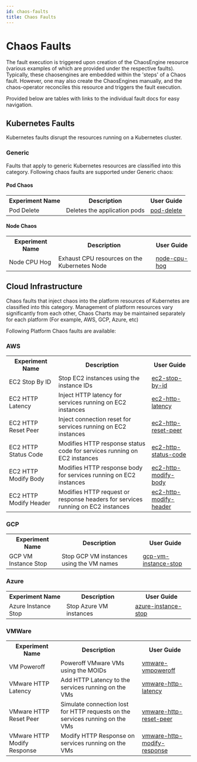 ```yaml
---
id: chaos-faults
title: Chaos Faults
---
```

# Chaos Faults

The fault execution is triggered upon creation of the ChaosEngine resource (various examples of which are provided under the respective faults). Typically, these chaosengines are embedded within the 'steps' of a Chaos fault. However, one may also create the ChaosEngines manually, and the chaos-operator reconciles this resource and triggers the fault execution.

Provided below are tables with links to the individual fault docs for easy navigation.

## Kubernetes Faults

Kubernetes faults disrupt the resources running on a Kubernetes cluster.
<!-- They can be categorized into <code>Generic</code>, <code>Kafka</code>, <code>Cassandra</code> faults. -->

### Generic

Faults that apply to generic Kubernetes resources are classified into this category. Following chaos faults are supported under Generic chaos:

#### Pod Chaos

<table>
  <tr>
    <th>Experiment Name</th>
    <th>Description</th>
    <th>User Guide</th>
  </tr>
  <tr>
    <td>Pod Delete</td>
    <td>Deletes the application pods </td>
    <td><a href="/docs/chaos-engineering/chaos-faults/kubernetes/pod/pod-delete">pod-delete</a></td>
  </tr>
</table>

#### Node Chaos

<table>
  <tr>
    <th>Experiment Name</th>
    <th>Description</th>
    <th>User Guide</th>
  </tr>
  <tr>
    <td>Node CPU Hog</td>
    <td>Exhaust CPU resources on the Kubernetes Node</td>
    <td><a href="/docs/chaos-engineering/chaos-faults/kubernetes/node/node-cpu-hog">node-cpu-hog</a></td>
  </tr>
</table>

## Cloud Infrastructure

Chaos faults that inject chaos into the platform resources of Kubernetes are classified into this category. Management of platform resources vary significantly from each other, Chaos Charts may be maintained separately for each platform (For example, AWS, GCP, Azure, etc)

Following Platform Chaos faults are available:

### AWS

<table>
  <tr>
    <th>Experiment Name</th>
    <th>Description</th>
    <th>User Guide</th>
  </tr>
  <tr>
    <td>EC2 Stop By ID</td>
    <td>Stop EC2 instances using the instance IDs</td>
    <td><a href="/docs/chaos-engineering/chaos-faults/aws/ec2-stop-by-id">ec2-stop-by-id</a></td>
  </tr>
  <tr>
    <td>EC2 HTTP Latency</td>
    <td>Inject HTTP latency for services running on EC2 instances</td>
    <td><a href="/docs/chaos-engineering/chaos-faults/aws/ec2-http-latency">ec2-http-latency</a></td>
  </tr>
  <tr>
    <td>EC2 HTTP Reset Peer</td>
    <td>Inject connection reset for services running  on EC2 instances</td>
    <td><a href="/docs/chaos-engineering/chaos-faults/aws/ec2-http-reset-peer">ec2-http-reset-peer</a></td>
  </tr>
  <tr>
    <td>EC2 HTTP Status Code</td>
    <td>Modifies HTTP response status code for services running on EC2 instances</td>
    <td><a href="/docs/chaos-engineering/chaos-faults/aws/ec2-http-status-code">ec2-http-status-code</a></td>
  </tr>
  <tr>
    <td>EC2 HTTP Modify Body</td>
    <td>Modifies HTTP response body for services running on EC2 instances</td>
    <td><a href="/docs/chaos-engineering/chaos-faults/aws/ec2-http-modify-body">ec2-http-modify-body</a></td>
  </tr>
  <tr>
    <td>EC2 HTTP Modify Header</td>
    <td>Modifies HTTP request or response headers for services running  on EC2 instances</td>
    <td><a href="/docs/chaos-engineering/chaos-faults/aws/ec2-http-modify-header">ec2-http-modify-header</a></td>
  </tr>
</table>

### GCP

<table>
  <tr>
    <th>Experiment Name</th>
    <th>Description</th>
    <th>User Guide</th>
  </tr>
  <tr>
    <td>GCP VM Instance Stop</td>
    <td>Stop GCP VM instances using the VM names</td>
    <td><a href="/docs/chaos-engineering/chaos-faults/gcp/gcp-vm-instance-stop">gcp-vm-instance-stop</a></td>
  </tr>
</table>

### Azure

<table>
  <tr>
    <th>Experiment Name</th>
    <th>Description</th>
    <th>User Guide</th>
  </tr>
  <tr>
    <td>Azure Instance Stop</td>
    <td>Stop Azure VM instances</td>
    <td><a href="/docs/chaos-engineering/chaos-faults/azure/azure-instance-stop">azure-instance-stop</a></td>
  </tr>
</table>

### VMWare

<table>
  <tr>
    <th>Experiment Name</th>
    <th>Description</th>
    <th>User Guide</th>
  </tr>
  <tr>
    <td>VM Poweroff</td>
    <td>Poweroff VMware VMs using the MOIDs</td>
    <td><a href="/docs/chaos-engineering/chaos-faults/vmware/vmware-vmpoweroff">vmware-vmpoweroff</a></td>
  </tr>
  <tr>
    <td>VMware HTTP Latency</td>
    <td>Add HTTP Latency to the services running on the VMs</td>
    <td><a href="/docs/chaos-engineering/chaos-faults/vmware/vmware-http-latency">vmware-http-latency</a></td>
  </tr>
  <tr>
    <td>VMware HTTP Reset Peer</td>
    <td>Simulate connection lost for HTTP requests on the services running on the VMs</td>
    <td><a href="/docs/chaos-engineering/chaos-faults/vmware/vmware-http-reset-peer">vmware-http-reset-peer</a></td>
  </tr>
  <tr>
    <td>VMware HTTP Modify Response</td>
    <td>Modify HTTP Response on services running on the VMs</td>
    <td><a href="/docs/chaos-engineering/chaos-faults/vmware/vmware-http-modify-response">vmware-http-modify-response</a></td>
  </tr>
</table>
